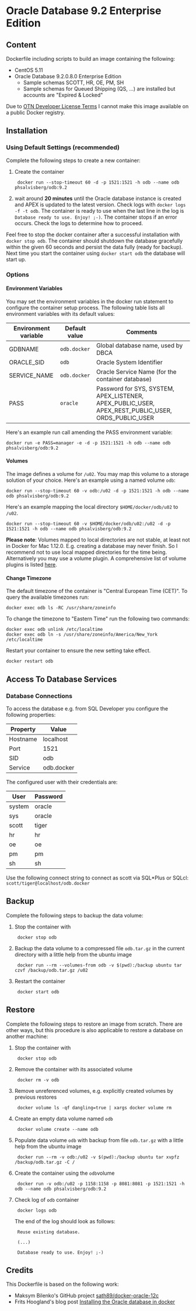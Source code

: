 # Oracle Database 9.2 Enterprise Edition

## Content

Dockerfile including scripts to build an image containing the following:

* CentOS 5.11
* Oracle Database 9.2.0.8.0 Enterprise Edition
	* Sample schemas SCOTT, HR, OE, PM, SH
	* Sample schemas for Queued Shipping (QS, ...) are installed but accounts are "Expired & Locked"

Due to [OTN Developer License Terms](http://www.oracle.com/technetwork/licenses/standard-license-152015.html) I cannot make this image available on a public Docker registry.

## Installation

### Using Default Settings (recommended)

Complete the following steps to create a new container:

1. Create the container

		docker run --stop-timeout 60 -d -p 1521:1521 -h odb --name odb phsalvisberg/odb:9.2

2. wait around **20 minutes** until the Oracle database instance is created and APEX is updated to the latest version. Check logs with ```docker logs -f -t odb```. The container is ready to use when the last line in the log is ```Database ready to use. Enjoy! ;-)```. The container stops if an error occurs. Check the logs to determine how to proceed.

Feel free to stop the docker container after a successful installation with ```docker stop odb```. The container should shutdown the database gracefully within the given 60 seconds and persist the data fully (ready for backup). Next time you start the container using ```docker start odb``` the database will start up.


### Options

#### Environment Variables

You may set the environment variables in the docker run statement to configure the container setup process. The following table lists all environment variables with its default values:

Environment variable | Default value | Comments
-------------------- | ------------- | --------
GDBNAME | ```odb.docker``` | Global database name, used by DBCA
ORACLE_SID | ```odb```| Oracle System Identifier
SERVICE_NAME | ```odb.docker``` | Oracle Service Name (for the container database)
PASS | ```oracle```| Password for SYS, SYSTEM, APEX_LISTENER, APEX_PUBLIC_USER, APEX_REST_PUBLIC_USER, ORDS_PUBLIC_USER

Here's an example run call amending the PASS environment variable:

```
docker run -e PASS=manager -e -d -p 1521:1521 -h odb --name odb phsalvisberg/odb:9.2
```

#### Volumes

The image defines a volume for ```/u02```. You may map this volume to a storage solution of your choice. Here's an example using a named volume ```odb```:

```
docker run --stop-timeout 60 -v odb:/u02 -d -p 1521:1521 -h odb --name odb phsalvisberg/odb:9.2
```

Here's an example mapping the local directory ```$HOME/docker/odb/u02``` to ```/u02```.

```
docker run --stop-timeout 60 -v $HOME/docker/odb/u02:/u02 -d -p 1521:1521 -h odb --name odb phsalvisberg/odb:9.2
```

**Please note**: Volumes mapped to local directories are not stable, at least not in Docker for Mac 1.12.0. E.g. creating a database may never finish. So I recommend not to use local mapped directories for the time being. Alternatively you may use a volume plugin. A comprehensive list of volume plugins is listed [here](https://docs.docker.com/engine/extend/plugins/#volume-plugins).

#### Change Timezone

The default timezone of the container is "Central European Time (CET)". To query the available timezones run:

```
docker exec odb ls -RC /usr/share/zoneinfo
```

To change the timezone to "Eastern Time" run the following two commands:

```
docker exec odb unlink /etc/localtime
docker exec odb ln -s /usr/share/zoneinfo/America/New_York /etc/localtime
```

Restart your container to ensure the new setting take effect.

```
docker restart odb
```

## Access To Database Services

### Database Connections

To access the database e.g. from SQL Developer you configure the following properties:

Property | Value
-------- | -----
Hostname | localhost
Port | 1521
SID | odb
Service | odb.docker

The configured user with their credentials are:

User | Password
-------- | -----
system | oracle
sys | oracle
scott | tiger
hr | hr
oe | oe
pm | pm
sh | sh

Use the following connect string to connect as scott via SQL*Plus or SQLcl: ```scott/tiger@localhost/odb.docker```

## Backup

Complete the following steps to backup the data volume:

1. Stop the container with

		docker stop odb

2. Backup the data volume to a compressed file ```odb.tar.gz``` in the current directory with a little help from the ubuntu image

		docker run --rm --volumes-from odb -v $(pwd):/backup ubuntu tar czvf /backup/odb.tar.gz /u02

3. Restart the container

		docker start odb

## Restore

Complete the following steps to restore an image from scratch. There are other ways, but this procedure is also applicable to restore a database on another machine:

1. Stop the container with

		docker stop odb

2. Remove the container with its associated volume

		docker rm -v odb

3. Remove unreferenced volumes, e.g. explicitly created volumes by previous restores

		docker volume ls -qf dangling=true | xargs docker volume rm

4. Create an empty data volume named ```odb```

		docker volume create --name odb

5. Populate data volume ```odb``` with backup from file ```odb.tar.gz``` with a little help from the ubuntu image

		docker run --rm -v odb:/u02 -v $(pwd):/backup ubuntu tar xvpfz /backup/odb.tar.gz -C /

6. Create the container using the ```odb```volume

		docker run -v odb:/u02 -p 1158:1158 -p 8081:8081 -p 1521:1521 -h odb --name odb phsalvisberg/odb:9.2

7. Check log of ```odb``` container

		docker logs odb

	The end of the log should look as follows:

		Reuse existing database.

		(...)

		Database ready to use. Enjoy! ;-)

## Credits
This Dockerfile is based on the following work:

- Maksym Bilenko's GitHub project [sath89/docker-oracle-12c](https://github.com/MaksymBilenko/docker-oracle-12c)
- Frits Hoogland's blog post [Installing the Oracle database in docker](https://fritshoogland.wordpress.com/2015/08/11/installing-the-oracle-database-in-docker/)
